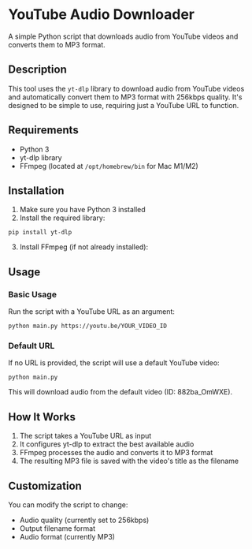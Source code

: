 # YouTube Audio Downloader

A simple Python script that downloads audio from YouTube videos and converts them to MP3 format.

## Description

This tool uses the `yt-dlp` library to download audio from YouTube videos and automatically convert them to MP3 format with 256kbps quality. It's designed to be simple to use, requiring just a YouTube URL to function.

## Requirements

- Python 3
- yt-dlp library
- FFmpeg (located at `/opt/homebrew/bin` for Mac M1/M2)

## Installation

1. Make sure you have Python 3 installed
2. Install the required library:
```
pip install yt-dlp
```
3. Install FFmpeg (if not already installed):

## Usage

### Basic Usage

Run the script with a YouTube URL as an argument:
```
python main.py https://youtu.be/YOUR_VIDEO_ID
```

### Default URL

If no URL is provided, the script will use a default YouTube video:
```
python main.py
```


This will download audio from the default video (ID: 882ba_OmWXE).

## How It Works

1. The script takes a YouTube URL as input
2. It configures yt-dlp to extract the best available audio
3. FFmpeg processes the audio and converts it to MP3 format
4. The resulting MP3 file is saved with the video's title as the filename

## Customization

You can modify the script to change:
- Audio quality (currently set to 256kbps)
- Output filename format
- Audio format (currently MP3)


